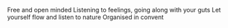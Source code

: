 Free and open minded
Listening to feelings, going along with your guts
Let yourself flow and listen to nature
Organised in convent